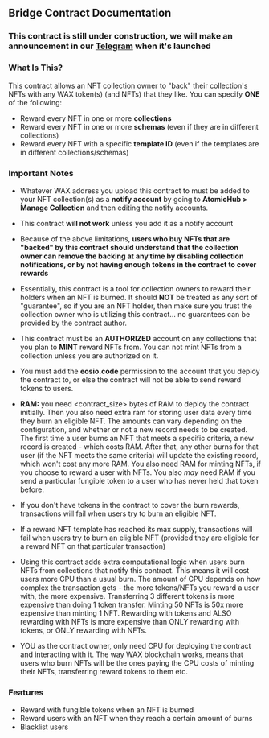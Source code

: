 ## Bridge Contract Documentation

### This contract is still under construction, we will make an announcement in our [Telegram](https://t.me/hoodpunks) when it's launched

### What Is This?

This contract allows an NFT collection owner to "back" their collection's NFTs with any WAX token(s) (and NFTs) that they like. You can specify **ONE** of the following:

- Reward every NFT in one or more **collections**
- Reward every NFT in one or more **schemas** (even if they are in different collections)
- Reward every NFT with a specific **template ID** (even if the templates are in different collections/schemas)

### Important Notes

- Whatever WAX address you upload this contract to must be added to your NFT collection(s) as a **notify account** by going to **AtomicHub > Manage Collection** and then editing the notify accounts.

- This contract **will not work** unless you add it as a notify account

- Because of the above limitations, **users who buy NFTs that are "backed" by this contract should understand that the collection owner can remove the backing at any time by disabling collection notifications, or by not having enough tokens in the contract to cover rewards**

- Essentially, this contract is a tool for collection owners to reward their holders when an NFT is burned. It should **NOT** be treated as any sort of "guarantee", so if you are an NFT holder, then make sure you trust the collection owner who is utilizing this contract... no guarantees can be provided by the contract author.

- This contract must be an **AUTHORIZED** account on any collections that you plan to **MINT** reward NFTs from. You can not mint NFTs from a collection unless you are authorized on it.

- You must add the **eosio.code** permission to the account that you deploy the contract to, or else the contract will not be able to send reward tokens to users.

- **RAM:** you need <contract_size> bytes of RAM to deploy the contract initially. Then you also need extra ram for storing user data every time they burn an eligible NFT. The amounts can vary depending on the configuration, and whether or not a new record needs to be created. The first time a user burns an NFT that meets a specific criteria, a new record is created - which costs RAM. After that, any other burns for that user (if the NFT meets the same criteria) will update the existing record, which won't cost any more RAM. You also need RAM for minting NFTs, if you choose to reward a user with NFTs. You also *may* need RAM if you send a particular fungible token to a user who has never held that token before. 

- If you don't have tokens in the contract to cover the burn rewards, transactions will fail when users try to burn an eligible NFT.

- If a reward NFT template has reached its max supply, transactions will fail when users try to burn an eligible NFT (provided they are eligible for a reward NFT on that particular transaction)

- Using this contract adds extra computational logic when users burn NFTs from collections that notify this contract. This means it will cost users more CPU than a usual burn. The amount of CPU depends on how complex the transaction gets - the more tokens/NFTs you reward a user with, the more expensive. Transferring 3 different tokens is more expensive than doing 1 token transfer. Minting 50 NFTs is 50x more expensive than minting 1 NFT. Rewarding with tokens and ALSO rewarding with NFTs is more expensive than ONLY rewarding with tokens, or ONLY rewarding with NFTs.

- YOU as the contract owner, only need CPU for deploying the contract and interacting with it. The way WAX blockchain works, means that users who burn NFTs will be the ones paying the CPU costs of minting their NFTs, transferring reward tokens to them etc.


### Features

- Reward with fungible tokens when an NFT is burned
- Reward users with an NFT when they reach a certain amount of burns
- Blacklist users